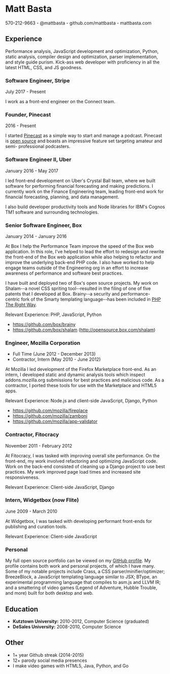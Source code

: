 # Matt Basta

570-212-9663 - @mattbasta - github.com/mattbasta - mattbasta.com

## Experience

Performance analysis, JavaScript development and optimization, Python,
static analysis, compiler design and optimization, parser implementation,
and style guide purism. Kick-ass web developer with proficiency in all
the latest HTML, CSS, and JS goodness.

### Software Engineer, Stripe

July 2017 - Present

I work as a front-end engineer on the Connect team.


### Founder, Pinecast

2016 - Present

I started [Pinecast](https://pinecast.com) as a simple way to start and
manage a podcast. Pinecast is [open source](https://github.com/Pinecast)
and boasts an impressive feature set targeting amateur and semi-
professional podcasters.


### Software Engineer II, Uber

January 2016 - May 2017

I led front-end development on Uber's Crystal Ball team, where we built
software for performing financial forecasting and making predictions. I
currently work on the Finance Engineering team, leading front-end work
for financial forecasting, planning, and data management.

I also build developer productivity tools and Node libraries for IBM's
Cognos TM1 software and surrounding technologies.


### Senior Software Engineer, Box

January 2014 - January 2016

At Box I help the Performance Team improve the speed of the Box web
application. In this role, I've helped to lead the effort to redesign and
rewrite the front-end of the Box web application while also helping to
refactor and improve the underlying back-end PHP code. I also have worked
to help engage teams outside of the Engineering org in an effort to
increase awareness of performance and software best practices.

I have built and deployed two of Box's open source projects. My work on
Shalam--a novel CSS spriting tool--resulted in the filing of one of five
patents that I developed at Box. Brainy--a security and performance-
centric fork of the Smarty templating language--has been included in
[PHP The Right Way](http://www.phptherightway.com/#compiled_templates).

Relevant Experience: PHP, JavaScript, Python

* https://github.com/box/brainy
* https://github.com/box/shalam (http://opensource.box.com/shalam)


### Engineer, Mozilla Corporation

* Full Time (June 2012 - December 2013)
* Contractor, Intern (May 2010 - June 2012)

At Mozilla I led development of the Firefox Marketplace front-end. As an
intern, I developed static and dynamic analysis tools which inspect
addons.mozilla.org submissions for best practices and malicious code. As a
contractor, I ported these tools for use with the Marketplace and HTML5 apps.

Relevant Experience: Node.js and client-side JavaScript, Django, Python

* https://github.com/mozilla/fireplace
* https://github.com/mozilla/zamboni
* https://github.com/mozilla/app-validator


### Contractor, Fitocracy

November 2011 - February 2012

At Fitocracy, I was tasked with improving overall site performance. On the
front-end, my work involved refactoring and optimizing JavaScript code. Work on
the back-end consisted of cleaning up a Django project to use best practices.
My work improved page load times and increased site responsiveness.

Relevant Experience: Client-side JavaScript, Django


### Intern, Widgetbox (now Flite)

June 2009 - March 2010

At Widgetbox, I was tasked with developing performant front-ends for publishing
and curation tools.

Relevant Experience: Client-side JavaScript


### Personal

My full open source portfolio can be viewed on my
[GitHub profile](https://github.com/mattbasta). My profile contains both
work and personal projects, of which I have many. Some of my notable
projects include Crass, a CSS parser/minifier/optimizer; BreezeBlock, a
JavaScript templating language similar to JSX; BType, an experimental
programming language that compiles to asm.js and LLVM IR; and a smattering
of video games (Legend of Adventure, Hubble Trouble, and more) built for
both desktop and web.


## Education

* **Kutztown University:** 2010-2012, Computer Science (graduated)
* **DeSales University:** 2008-2010, Computer Science


## Other

* 1+ year Github streak (2014-2015)
* 12+ parody social media presences
* I make video games with HTML5, Java, Python, and Go
